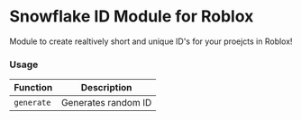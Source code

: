 # Snowflake ID Module for Roblox
Module to create realtively short and unique ID's for your proejcts in Roblox!

### Usage
| Function      | Description |
| ---           | --- |
| `generate`    | Generates random ID |
